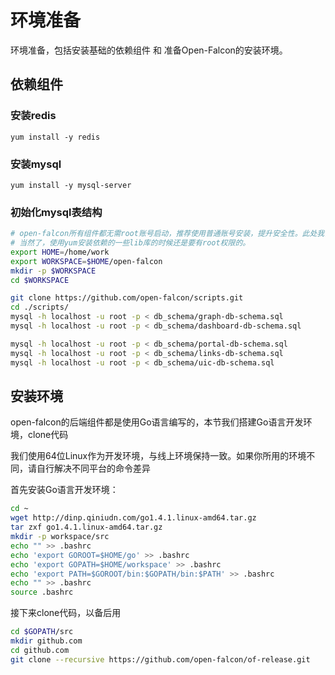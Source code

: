 # 环境准备
环境准备，包括安装基础的依赖组件 和 准备Open-Falcon的安装环境。

## 依赖组件
### 安装redis
	yum install -y redis
	
### 安装mysql
	yum install -y mysql-server
	
### 初始化mysql表结构
```bash
# open-falcon所有组件都无需root账号启动，推荐使用普通账号安装，提升安全性。此处我们使用普通账号：work来安装部署所有组件
# 当然了，使用yum安装依赖的一些lib库的时候还是要有root权限的。
export HOME=/home/work
export WORKSPACE=$HOME/open-falcon
mkdir -p $WORKSPACE
cd $WORKSPACE

git clone https://github.com/open-falcon/scripts.git     
cd ./scripts/
mysql -h localhost -u root -p < db_schema/graph-db-schema.sql
mysql -h localhost -u root -p < db_schema/dashboard-db-schema.sql

mysql -h localhost -u root -p < db_schema/portal-db-schema.sql
mysql -h localhost -u root -p < db_schema/links-db-schema.sql
mysql -h localhost -u root -p < db_schema/uic-db-schema.sql
```

## 安装环境
open-falcon的后端组件都是使用Go语言编写的，本节我们搭建Go语言开发环境，clone代码

我们使用64位Linux作为开发环境，与线上环境保持一致。如果你所用的环境不同，请自行解决不同平台的命令差异

首先安装Go语言开发环境：

```bash
cd ~
wget http://dinp.qiniudn.com/go1.4.1.linux-amd64.tar.gz
tar zxf go1.4.1.linux-amd64.tar.gz
mkdir -p workspace/src
echo "" >> .bashrc
echo 'export GOROOT=$HOME/go' >> .bashrc
echo 'export GOPATH=$HOME/workspace' >> .bashrc
echo 'export PATH=$GOROOT/bin:$GOPATH/bin:$PATH' >> .bashrc
echo "" >> .bashrc
source .bashrc
```

接下来clone代码，以备后用

```bash
cd $GOPATH/src
mkdir github.com
cd github.com
git clone --recursive https://github.com/open-falcon/of-release.git
```
